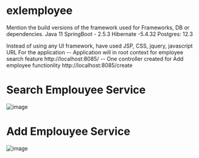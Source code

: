 # exlemployee

Mention the build versions of the framework used for Frameworks, DB or dependencies.
Java 11
SpringBoot - 2.5.3
Hibernate -5.4.32
Postgres: 12.3

Instead of using any UI framework, have used JSP, CSS, jquery, javascript 
URL For the application
-- Application will in root context for employee search feature http://localhost:8085/
-- One controller created for Add employee functionlity http://localhost:8085/create

# Search Emplouyee Service 
![image](https://user-images.githubusercontent.com/1220104/128612386-2bfc12c7-c12d-49f1-9db8-cb8401d81dfa.png)


# Add Emplouyee Service 
![image](https://user-images.githubusercontent.com/1220104/128612457-3027beca-f778-48b5-adff-7b695375ef0c.png)


